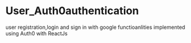 # User_Auth0authentication
user registration,login and sign in with google functioanlities implemented using Auth0 with ReactJs
